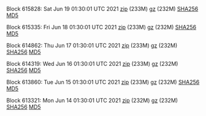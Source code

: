 Block 615828: Sat Jun 19 01:30:01 UTC 2021 [zip](https://files.01coin.io/mainnet/2021-06-19/bootstrap.dat.zip) (233M) [gz](https://files.01coin.io/mainnet/2021-06-19/bootstrap.dat.tar.gz) (232M) [SHA256](https://files.01coin.io/mainnet/2021-06-19/sha256.txt) [MD5](https://files.01coin.io/mainnet/2021-06-19/md5.txt)

Block 615335: Fri Jun 18 01:30:01 UTC 2021 [zip](https://files.01coin.io/mainnet/2021-06-18/bootstrap.dat.zip) (233M) [gz](https://files.01coin.io/mainnet/2021-06-18/bootstrap.dat.tar.gz) (232M) [SHA256](https://files.01coin.io/mainnet/2021-06-18/sha256.txt) [MD5](https://files.01coin.io/mainnet/2021-06-18/md5.txt)

Block 614862: Thu Jun 17 01:30:01 UTC 2021 [zip](https://files.01coin.io/mainnet/2021-06-17/bootstrap.dat.zip) (233M) [gz](https://files.01coin.io/mainnet/2021-06-17/bootstrap.dat.tar.gz) (232M) [SHA256](https://files.01coin.io/mainnet/2021-06-17/sha256.txt) [MD5](https://files.01coin.io/mainnet/2021-06-17/md5.txt)

Block 614319: Wed Jun 16 01:30:01 UTC 2021 [zip](https://files.01coin.io/mainnet/2021-06-16/bootstrap.dat.zip) (233M) [gz](https://files.01coin.io/mainnet/2021-06-16/bootstrap.dat.tar.gz) (232M) [SHA256](https://files.01coin.io/mainnet/2021-06-16/sha256.txt) [MD5](https://files.01coin.io/mainnet/2021-06-16/md5.txt)

Block 613860: Tue Jun 15 01:30:01 UTC 2021 [zip](https://files.01coin.io/mainnet/2021-06-15/bootstrap.dat.zip) (233M) [gz](https://files.01coin.io/mainnet/2021-06-15/bootstrap.dat.tar.gz) (232M) [SHA256](https://files.01coin.io/mainnet/2021-06-15/sha256.txt) [MD5](https://files.01coin.io/mainnet/2021-06-15/md5.txt)

Block 613321: Mon Jun 14 01:30:01 UTC 2021 [zip](https://files.01coin.io/mainnet/2021-06-14/bootstrap.dat.zip) (232M) [gz](https://files.01coin.io/mainnet/2021-06-14/bootstrap.dat.tar.gz) (232M) [SHA256](https://files.01coin.io/mainnet/2021-06-14/sha256.txt) [MD5](https://files.01coin.io/mainnet/2021-06-14/md5.txt)
